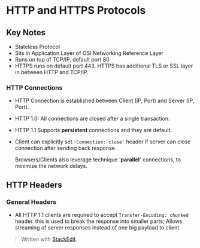 
# HTTP and HTTPS Protocols

## Key Notes

 - Stateless Protocol
 - Sits in Application Layer of OSI Networking Reference Layer
 - Runs on top of TCP/IP, default port 80
 - HTTPS runs on default port 443. HTTPS has additional TLS or SSL layer in between HTTP and TCP/IP.

### HTTP Connections

 - HTTP Connection is established between Client (IP, Port) and Server
   (IP, Port).
   
  
 - HTTP 1.0: All connections are closed after a single transaction. 
 - HTTP 1.1 Supports **persistent** connections and they are default.
 - Client can explicitly set `'Connection: close'` header if server can
   close connection after sending back response.
   
   Browsers/Clients also leverage technique '**parallel**' connections,
   to minimize the network delays.

## HTTP Headers

### General Headers

 - All HTTP 1.1 clients are required to accept `Transfer-Encoding: chunked` header. this is used to break the response into smaller parts; Allows streaming of server responses instead of one big payload to client.

> Written with [StackEdit](https://stackedit.io/).
<!--stackedit_data:
eyJoaXN0b3J5IjpbNDQ5NDg3NzY2XX0=
-->